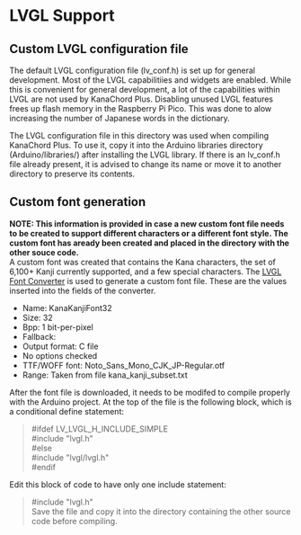 # LVGL Support
## Custom LVGL configuration file
The default LVGL configuration file (lv_conf.h) is set up for general development.  Most of the LVGL capabilitiies and widgets are enabled.  While this is convenient for general development, a lot of the capabilities within LVGL are not used by KanaChord Plus.  Disabling unused LVGL features frees up flash memory in the Raspberry Pi Pico.  This was done to alow increasing the number of Japanese words in the dictionary.

The LVGL configuration file in this directory was used when compiling KanaChord Plus.  To use it, copy it into the Arduino libraries directory (Arduino/libraries/) after installing the LVGL library.  If there is an lv_conf.h file already present, it is advised to change its name or move it to another directory to preserve its contents.

## Custom font generation
**NOTE: This information is provided in case a new custom font file needs to be created to support different characters or a different font style.  The custom font has aready been created and placed in the directory with the other souce code.**  
A custom font was created that contains the Kana characters, the set of 6,100+ Kanji currently supported, and a few special characters.  The [LVGL Font Converter](https://lvgl.io/tools/fontconverter) is used to generate a custom font file.  These are the values inserted into the fields of the converter.
- Name: KanaKanjiFont32
- Size: 32
- Bpp: 1 bit-per-pixel
- Fallback: <none>
- Output format: C file
- No options checked
- TTF/WOFF font: Noto_Sans_Mono_CJK_JP-Regular.otf
- Range: Taken from file kana_kanji_subset.txt

After the font file is downloaded, it needs to be modifed to compile properly with the Arduino project.  At the top of the file is the following block, which is a conditional define statement:
>#ifdef LV_LVGL_H_INCLUDE_SIMPLE  
>#include "lvgl.h"  
>#else  
>#include "lvgl/lvgl.h"  
>#endif  

Edit this block of code to have only one include statement:
>#include "lvgl.h"  
Save the file and copy it into the directory containing the other source code before compiling.


